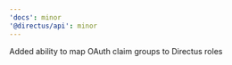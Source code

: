 ```yaml
---
'docs': minor
'@directus/api': minor
---
```


Added ability to map OAuth claim groups to Directus roles